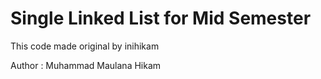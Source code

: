 # Single Linked List for Mid Semester
This code made original by inihikam

Author : Muhammad Maulana Hikam
